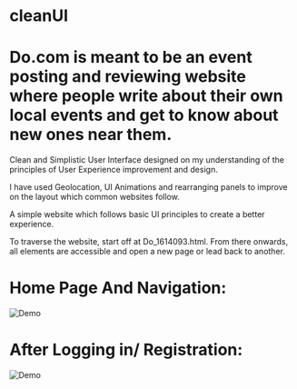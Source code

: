 # cleanUI
# Do.com is meant to be an event posting and reviewing website where people write about their own local events and get to know about new ones near them.

Clean and Simplistic User Interface designed on my understanding of the principles of User Experience improvement and design.

I have used Geolocation, UI Animations and rearranging panels to improve on the layout which common websites follow.

A simple website which follows basic UI principles to create a better experience.

To traverse the website, start off at Do_1614093.html. From there onwards, all elements are accessible and open a new page or lead back to another.

# Home Page And Navigation:
![Demo](https://user-images.githubusercontent.com/26602639/45255721-6c70a780-b3a8-11e8-825c-6c2576bea0e6.gif)

# After Logging in/ Registration:
![Demo](https://user-images.githubusercontent.com/26602639/45255789-db9acb80-b3a9-11e8-9902-aecc0d8ffa61.gif)
